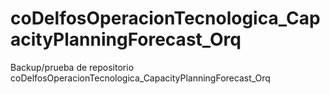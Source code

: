 # coDelfosOperacionTecnologica_CapacityPlanningForecast_Orq
Backup/prueba de repositorio coDelfosOperacionTecnologica_CapacityPlanningForecast_Orq
